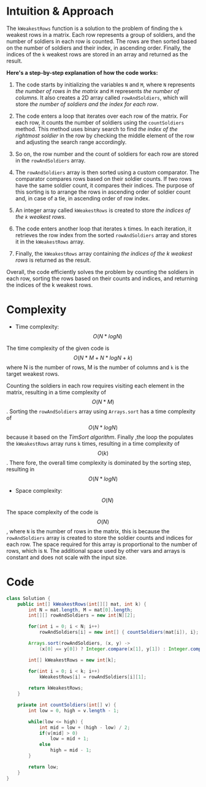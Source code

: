 # Intuition & Approach
The `kWeakestRows` function is a solution to the problem of finding the `k` weakest rows in a matrix. Each row represents a group of soldiers, and the number of soldiers in each row is counted. The rows are then sorted based on the number of soldiers and their index, in ascending order. Finally, the indices of the `k` weakest rows are stored in an array and returned as the result.

**Here's a step-by-step explanation of how the code works:**

1. The code starts by initializing the variables `N` and `M`, where `N` represents *the number of rows in the matrix* and `M` represents *the number of columns*. It also creates a 2D array called `rowAndSoldiers`, which will store *the number of soldiers and the index for each row*.

2. The code enters a loop that iterates over each row of the matrix. For each row, it counts the number of soldiers using the `countSoldiers` method. This method uses binary search to find *the index of the rightmost soldier* in the row by checking the middle element of the row and adjusting the search range accordingly.

3. So on, the row number and the count of soldiers for each row are stored in the `rowAndSoldiers` array.

4. The `rowAndSoldiers` array is then sorted using a custom comparator. The comparator compares rows based on their soldier counts. If two rows have the same soldier count, it compares their indices. The purpose of this sorting is to arrange the rows in ascending order of soldier count and, in case of a tie, in ascending order of row index.

5. An integer array called `kWeakestRows` is created to store *the indices of the `k` weakest rows*.

6. The code enters another loop that iterates `k` times. In each iteration, it retrieves the row index from the sorted `rowAndSoldiers` array and stores it in the `kWeakestRows` array.

7. Finally, the `kWeakestRows` array containing *the indices of the k weakest rows* is returned as the result.

Overall, the code efficiently solves the problem by counting the soldiers in each row, sorting the rows based on their counts and indices, and returning the indices of the k weakest rows.

# Complexity
- Time complexity: $$O(N*logN)$$
<!-- Add your time complexity here, e.g. $$O(n)$$ -->
The time complexity of the given code is $$O(N*M + N*logN + k)$$ where N is the number of rows, M is the number of columns and `k` is the target weakest rows.

Counting the soldiers in each row requires visiting each element in the matrix, resulting in a time complexity of $$O(N * M)$$. Sorting the `rowAndSoldiers` array using `Arrays.sort` has a time complexity of $$O(N*logN)$$ because it based on the *TimSort algorithm*.
Finally ,the loop the populates the `kWeakestRows` array runs `k` times, resulting in a time complexity of $$O(k)$$.
There fore, the overall time complexity is dominated by the sorting step, resulting in $$O(N*logN)$$

- Space complexity: $$O(N)$$
<!-- Add your space complexity here, e.g. $$O(n)$$ -->

The space complexity of the code is $$O(N)$$, where `N` is the number of rows in the matrix, this is because the `rowAndSoldiers` array is created to store the soldier counts and indices for each row. The space required for this array is proportional to the number of rows, which is `N`. The additional space used by other vars and arrays is constant and does not scale with the input size.

# Code
``` java []
class Solution {
    public int[] kWeakestRows(int[][] mat, int k) {
        int N = mat.length, M = mat[0].length;
        int[][] rowAndSoldiers = new int[N][2];

        for(int i = 0; i < N; i++)
            rowAndSoldiers[i] = new int[] { countSoldiers(mat[i]), i};

        Arrays.sort(rowAndSoldiers, (x, y) ->
            (x[0] == y[0]) ? Integer.compare(x[1], y[1]) : Integer.compare(x[0], y[0]));

        int[] kWeakestRows = new int[k];

        for(int i = 0; i < k; i++)
            kWeakestRows[i] = rowAndSoldiers[i][1];
        
        return kWeakestRows;
    }

    private int countSoldiers(int[] v) {
        int low = 0, high = v.length - 1;

        while(low <= high) {
            int mid = low + (high - low) / 2;
            if(v[mid] > 0)
                low = mid + 1;
            else
                high = mid - 1;
        }

        return low;
    }
}
```
